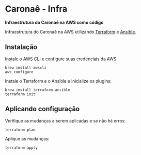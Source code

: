 # Caronaê - Infra

**Infraestrutura do Caronaê na AWS como código**

Infraestrutura do Caronaê na AWS utilizando [Terraform](https://www.terraform.io/) e [Ansible](https://www.ansible.com/).


## Instalação

Instale o [AWS CLI](https://aws.amazon.com/cli) e configure suas credenciais da AWS:

```shell
brew install awscli
aws configure
```

Instale o Terraform e o Ansible e inicialize os plugins:

```shell
brew install terraform ansible
terraform init
```


## Aplicando configuração

Verifique as mudanças a serem aplicadas e se não há erros:

```shell
terraform plan
```

Aplique as mudanças:

```shell
terraform apply
```
